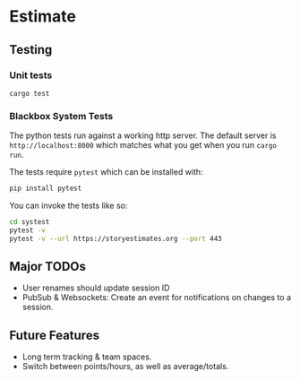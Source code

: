 # Estimate

## Testing

### Unit tests
```
cargo test
```

### Blackbox System Tests
The python tests run against a working http server. The default server is `http://localhost:8000` which matches what you get when you run `cargo run`.

The tests require `pytest` which can be installed with:
```bash
pip install pytest
```

You can invoke the tests like so:
```bash
cd systest
pytest -v
pytest -v --url https://storyestimates.org --port 443
```


## Major TODOs
- User renames should update session ID
- PubSub & Websockets: Create an event for notifications on changes to a session.

## Future Features
- Long term tracking & team spaces.
- Switch between points/hours, as well as average/totals.
